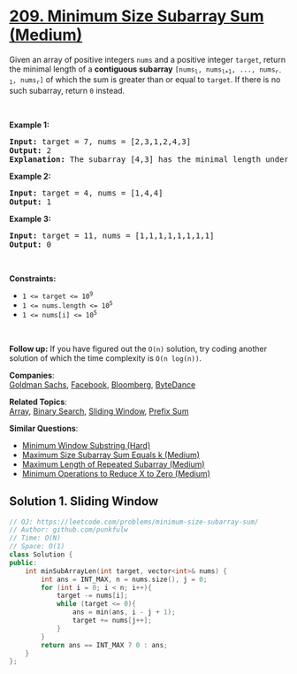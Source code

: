 # [209. Minimum Size Subarray Sum (Medium)](https://leetcode.com/problems/minimum-size-subarray-sum/)

<p>Given an array of positive integers <code>nums</code> and a positive integer <code>target</code>, return the minimal length of a <strong>contiguous subarray</strong> <code>[nums<sub>l</sub>, nums<sub>l+1</sub>, ..., nums<sub>r-1</sub>, nums<sub>r</sub>]</code> of which the sum is greater than or equal to <code>target</code>. If there is no such subarray, return <code>0</code> instead.</p>

<p>&nbsp;</p>
<p><strong>Example 1:</strong></p>

<pre><strong>Input:</strong> target = 7, nums = [2,3,1,2,4,3]
<strong>Output:</strong> 2
<strong>Explanation:</strong> The subarray [4,3] has the minimal length under the problem constraint.
</pre>

<p><strong>Example 2:</strong></p>

<pre><strong>Input:</strong> target = 4, nums = [1,4,4]
<strong>Output:</strong> 1
</pre>

<p><strong>Example 3:</strong></p>

<pre><strong>Input:</strong> target = 11, nums = [1,1,1,1,1,1,1,1]
<strong>Output:</strong> 0
</pre>

<p>&nbsp;</p>
<p><strong>Constraints:</strong></p>

<ul>
	<li><code>1 &lt;= target &lt;= 10<sup>9</sup></code></li>
	<li><code>1 &lt;= nums.length &lt;= 10<sup>5</sup></code></li>
	<li><code>1 &lt;= nums[i] &lt;= 10<sup>5</sup></code></li>
</ul>

<p>&nbsp;</p>
<strong>Follow up:</strong> If you have figured out the <code>O(n)</code> solution, try coding another solution of which the time complexity is <code>O(n log(n))</code>.

**Companies**:  
[Goldman Sachs](https://leetcode.com/company/goldman-sachs), [Facebook](https://leetcode.com/company/facebook), [Bloomberg](https://leetcode.com/company/bloomberg), [ByteDance](https://leetcode.com/company/bytedance)

**Related Topics**:  
[Array](https://leetcode.com/tag/array/), [Binary Search](https://leetcode.com/tag/binary-search/), [Sliding Window](https://leetcode.com/tag/sliding-window/), [Prefix Sum](https://leetcode.com/tag/prefix-sum/)

**Similar Questions**:
* [Minimum Window Substring (Hard)](https://leetcode.com/problems/minimum-window-substring/)
* [Maximum Size Subarray Sum Equals k (Medium)](https://leetcode.com/problems/maximum-size-subarray-sum-equals-k/)
* [Maximum Length of Repeated Subarray (Medium)](https://leetcode.com/problems/maximum-length-of-repeated-subarray/)
* [Minimum Operations to Reduce X to Zero (Medium)](https://leetcode.com/problems/minimum-operations-to-reduce-x-to-zero/)


## Solution 1. Sliding Window

```cpp
// OJ: https://leetcode.com/problems/minimum-size-subarray-sum/
// Author: github.com/punkfulw
// Time: O(N)
// Space: O(1)
class Solution {
public:
    int minSubArrayLen(int target, vector<int>& nums) {
        int ans = INT_MAX, n = nums.size(), j = 0;
        for (int i = 0; i < n; i++){
            target -= nums[i];
            while (target <= 0){
                ans = min(ans, i - j + 1);
                target += nums[j++];
            }
        }
        return ans == INT_MAX ? 0 : ans;
    }
};
```
